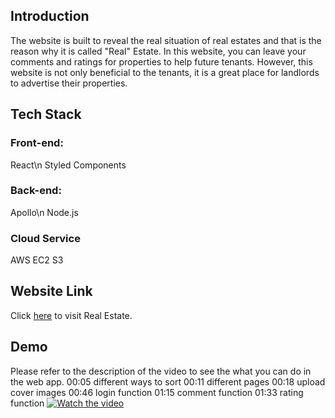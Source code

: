 ## Introduction

The website is built to reveal the real situation of real estates and that is the reason why it is called "Real" Estate. In this website, you can leave your comments and ratings for properties to help future tenants. However, this website is not only beneficial to the tenants, it is a great place for landlords to advertise their properties.

## Tech Stack
### Front-end:
React\n
Styled Components

### Back-end:
Apollo\n
Node.js

### Cloud Service
AWS EC2 S3

## Website Link
Click [here](http://54.175.102.152:3000/) to visit Real Estate.

## Demo
Please refer to the description of the video to see the what you can do in the web app.
00:05 different ways to sort
00:11 different pages
00:18 upload cover images
00:46 login function
01:15 comment function
01:33 rating function
[![Watch the video](https://img.youtube.com/vi/veUqGJ1oLMY/sddefault.jpg)](https://youtu.be/veUqGJ1oLMY)
